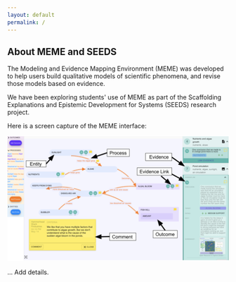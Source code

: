 ```yaml
---
layout: default
permalink: /
---
```


## About MEME and SEEDS

The Modeling and Evidence Mapping Environment (MEME) was developed to help users build qualitative models of scientific phenomena, and revise those models based on evidence.

We have been exploring students' use of MEME as part of the Scaffolding Explanations and Epistemic Development for Systems (SEEDS) research project. 

Here is a screen capture of the MEME interface:

<a href="/assets/img/meme_interface.png" target="_blank"><img src="/assets/img/meme_interface.png" alt="MEME Interface"></a>

... Add details.
